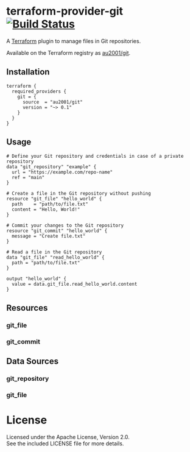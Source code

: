 # terraform-provider-git &nbsp; [![Build Status](https://github.com/au2001/terraform-provider-git/workflows/release/badge.svg)](https://github.com/au2001/terraform-provider-git/actions)

A [Terraform](http://terraform.io) plugin to manage files in Git repositories.

Available on the Terraform registry as [au2001/git](https://registry.terraform.io/providers/au2001/git).

## Installation

```hcl
terraform {
  required_providers {
    git = {
      source  = "au2001/git"
      version = "~> 0.1"
    }
  }
}
```

## Usage

```hcl
# Define your Git repository and credentials in case of a private repository
data "git_repository" "example" {
  url = "https://example.com/repo-name"
  ref = "main"
}

# Create a file in the Git repository without pushing
resource "git_file" "hello_world" {
  path    = "path/to/file.txt"
  content = "Hello, World!"
}

# Commit your changes to the Git repository
resource "git_commit" "hello_world" {
  message = "Create file.txt"
}

# Read a file in the Git repository
data "git_file" "read_hello_world" {
  path = "path/to/file.txt"
}

output "hello_world" {
  value = data.git_file.read_hello_world.content
}
```

## Resources

### git_file

### git_commit

## Data Sources

### git_repository

### git_file

# License

Licensed under the Apache License, Version 2.0.\
See the included LICENSE file for more details.
